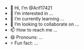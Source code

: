- 👋 Hi, I’m @Arif17421
- 👀 I’m interested in ...
- 🌱 I’m currently learning ...
- 💞️ I’m looking to collaborate on ...
- 📫 How to reach me ...
- 😄 Pronouns: ...
- ⚡ Fun fact: ...

<!---
Arif17421/Arif17421 is a ✨ special ✨ repository because its `welcome to my world` (this file) appears on your GitHub profile.
You can click the Preview link to take a look at your changes.
--->
